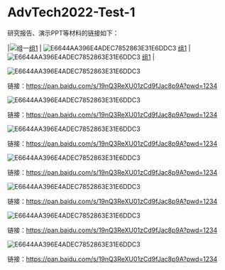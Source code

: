 # AdvTech2022-Test-1

研究报告、演示PPT等材料的链接如下：



|![组一](https://user-images.githubusercontent.com/88610383/218910599-cecc0c6d-5194-438b-baf6-0818f895c9f4.png)[组1](https://pan.baidu.com/s/19nQ3ReXU01zCd9fJac8p9A?pwd=1234) |
![E6644AA396E4ADEC7852863E31E6DDC3](https://user-images.githubusercontent.com/88610383/218910599-cecc0c6d-5194-438b-baf6-0818f895c9f4.png)
[组1](https://pan.baidu.com/s/19nQ3ReXU01zCd9fJac8p9A?pwd=1234) |
![E6644AA396E4ADEC7852863E31E6DDC3](https://user-images.githubusercontent.com/88610383/218910599-cecc0c6d-5194-438b-baf6-0818f895c9f4.png)
[组1](https://pan.baidu.com/s/19nQ3ReXU01zCd9fJac8p9A?pwd=1234) |




![E6644AA396E4ADEC7852863E31E6DDC3](https://user-images.githubusercontent.com/88610383/218910599-cecc0c6d-5194-438b-baf6-0818f895c9f4.png)

链接：https://pan.baidu.com/s/19nQ3ReXU01zCd9fJac8p9A?pwd=1234 

![E6644AA396E4ADEC7852863E31E6DDC3](https://user-images.githubusercontent.com/88610383/218910599-cecc0c6d-5194-438b-baf6-0818f895c9f4.png)

链接：https://pan.baidu.com/s/19nQ3ReXU01zCd9fJac8p9A?pwd=1234 

![E6644AA396E4ADEC7852863E31E6DDC3](https://user-images.githubusercontent.com/88610383/218910599-cecc0c6d-5194-438b-baf6-0818f895c9f4.png)

链接：https://pan.baidu.com/s/19nQ3ReXU01zCd9fJac8p9A?pwd=1234 

![E6644AA396E4ADEC7852863E31E6DDC3](https://user-images.githubusercontent.com/88610383/218910599-cecc0c6d-5194-438b-baf6-0818f895c9f4.png)

链接：https://pan.baidu.com/s/19nQ3ReXU01zCd9fJac8p9A?pwd=1234 

![E6644AA396E4ADEC7852863E31E6DDC3](https://user-images.githubusercontent.com/88610383/218910599-cecc0c6d-5194-438b-baf6-0818f895c9f4.png)

链接：https://pan.baidu.com/s/19nQ3ReXU01zCd9fJac8p9A?pwd=1234 

![E6644AA396E4ADEC7852863E31E6DDC3](https://user-images.githubusercontent.com/88610383/218910599-cecc0c6d-5194-438b-baf6-0818f895c9f4.png)

链接：https://pan.baidu.com/s/19nQ3ReXU01zCd9fJac8p9A?pwd=1234 

![E6644AA396E4ADEC7852863E31E6DDC3](https://user-images.githubusercontent.com/88610383/218910599-cecc0c6d-5194-438b-baf6-0818f895c9f4.png)

链接：https://pan.baidu.com/s/19nQ3ReXU01zCd9fJac8p9A?pwd=1234 
